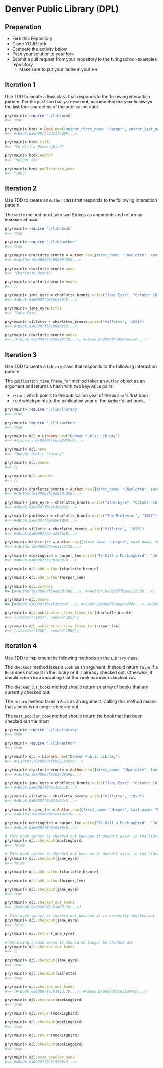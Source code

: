 # Denver Public Library (DPL)

## Preparation

* Fork this Repository
* Clone YOUR fork
* Compete the activity below
* Push your solution to your fork
* Submit a pull request from your repository to the turingschool-examples repository
  * Make sure to put your name in your PR!

## Iteration 1

Use TDD to create a `Book` class that responds to the following interaction pattern. For the `publication_year` method, assume that the year is always the last four characters of the publication date.

```ruby
pry(main)> require './lib/book'
#=> true

pry(main)> book = Book.new({author_first_name: "Harper", author_last_name: "Lee", title: "To Kill a Mockingbird", publication_date: "July 11, 1960"})
#=> #<Book:0x00007fcc021fad08...>

pry(main)> book.title
#=> "To Kill a Mockingbird"

pry(main)> book.author
#=> "Harper Lee"

pry(main)> book.publication_year
#=> "1960"
```

## Iteration 2

Use TDD to create an `Author` class that responds to the following interaction pattern.

The `write` method must take two Strings as arguments and return an instance of `Book`.

```ruby
pry(main)> require './lib/book'
#=> true

pry(main)> require './lib/author'
#=> true

pry(main)> charlotte_bronte = Author.new({first_name: "Charlotte", last_name: "Bronte"})
#=> #<Author:0x00007fb898081850...>

pry(main)> charlotte_bronte.name
#=> "Charlotte Bronte"

pry(main)> charlotte_bronte.books
#=> []

pry(main)> jane_eyre = charlotte_bronte.write("Jane Eyre", "October 16, 1847")
#=> #<Book:0x00007fb896e22538...>

pry(main)> jane_eyre.title
#=> "Jane Eyre"

pry(main)> villette = charlotte_bronte.write("Villette", "1853")
#=> #<Book:0x00007fb8980aaca0...>

pry(main)> charlotte_bronte.books
#=> [#<Book:0x00007fb896e22538...>, #<Book:0x00007fb8980aaca0...>]
```

## Iteration 3

Use TDD to create a `Library` class that responds to the following interaction pattern.

The `publication_time_frame_for` method takes an `Author` object as an argument and returns a hash with two key/value pairs:
  * `:start` which points to the publication year of the `Author`'s first book.
  * `:end` which points to the publication year of the `Author`'s last book.

```ruby
pry(main)> require './lib/library'
#=> true

pry(main)> require './lib/author'
#=> true

pry(main)> dpl = Library.new("Denver Public Library")
#=> #<Library:0x00007fbeea3653c0...>

pry(main)> dpl.name
#=> "Denver Public Library"

pry(main)> dpl.books
#=> []

pry(main)> dpl.authors
#=> []

pry(main)> charlotte_bronte = Author.new({first_name: "Charlotte", last_name: "Bronte"})
#=> #<Author:0x00007fbeea2d78b8...>

pry(main)> jane_eyre = charlotte_bronte.write("Jane Eyre", "October 16, 1847")
#=> #<Book:0x00007fbeeb3beca8...>

pry(main)> professor = charlotte_bronte.write("The Professor", "1857")
#=> #<Book:0x00007fbeea8efd90...>

pry(main)> villette = charlotte_bronte.write("Villette", "1853")
#=> #<Book:0x00007fbeea24fbe8...>

pry(main)> harper_lee = Author.new({first_name: "Harper", last_name: "Lee"})
#=> #<Author:0x00007fbeea112730...>

pry(main)> mockingbird = harper_lee.write("To Kill a Mockingbird", "July 11, 1960")
#=> #<Book:0x00007fbeeb1089f0...>

pry(main)> dpl.add_author(charlotte_bronte)

pry(main)> dpl.add_author(harper_lee)

pry(main)> dpl.authors
=> [#<Author:0x00007fbeea2d78b8...>, #<Author:0x00007fbeea112730...>]

pry(main)> dpl.books
=> [#<Book:0x00007fbeeb3beca8...>, #<Book:0x00007fbeea8efd90...>, #<Book:0x00007fbeea24fbe8...>, #<Book:0x00007fbeeb1089f0...>]

pry(main)> dpl.publication_time_frame_for(charlotte_bronte)
#=> {:start=>"1847", :end=>"1857"}

pry(main)> dpl.publication_time_frame_for(harper_lee)
#=> {:start=>"1960", :end=>"1960"}
```

## Iteration 4

Use TDD to implement the following methods on the `Library` class:

The `checkout` method takes a `Book` as an argument. It should return `false` if a `Book` does not exist in the library or it is already checked out. Otherwise, it should return true indicating that the book has been checked out.

The `checked_out_books` method should return an array of books that are currently checked out.

The `return` method takes a `Book` as an argument. Calling this method means that a book is no longer checked out.

The `most_popular_book` method should return the book that has been checked out the most.

```ruby
pry(main)> require './lib/library'
#=> true

pry(main)> require './lib/author'
#=> true

pry(main)> dpl = Library.new("Denver Public Library")
#=> #<Library:0x00007f8c021685b0...>

pry(main)> charlotte_bronte = Author.new({first_name: "Charlotte", last_name: "Bronte"})
#=> #<Author:0x00007f8c01429a98...>

pry(main)> jane_eyre = charlotte_bronte.write("Jane Eyre", "October 16, 1847")
#=> #<Book:0x00007f8c01433138...>

pry(main)> villette = charlotte_bronte.write("Villette", "1853")
#=> #<Book:0x00007f8c021d84c8...>

pry(main)> harper_lee = Author.new({first_name: "Harper", last_name: "Lee"})
#=> #<Author:0x00007f8c01442520...>

pry(main)> mockingbird = harper_lee.write("To Kill a Mockingbird", "July 11, 1960")
#=> #<Book:0x00007f8c019506c0...>

# This book cannot be checked out because it doesn't exist in the library
pry(main)> dpl.checkout(mockingbird)
#=> false

# This book cannot be checked out because it doesn't exist in the library
pry(main)> dpl.checkout(jane_eyre)
#=> false

pry(main)> dpl.add_author(charlotte_bronte)

pry(main)> dpl.add_author(harper_lee)

pry(main)> dpl.checkout(jane_eyre)
#=> true

pry(main)> dpl.checked_out_books
#=> [#<Book:0x00007f8c01433138...>]

# This book cannot be checked out because it is currently checked out
pry(main)> dpl.checkout(jane_eyre)
#=> false

pry(main)> dpl.return(jane_eyre)

# Returning a book means it should no longer be checked out
pry(main)> dpl.checked_out_books
#=> []

pry(main)> dpl.checkout(jane_eyre)
#=> true

pry(main)> dpl.checkout(villette)
#=> true

pry(main)> dpl.checked_out_books
#=> [#<Book:0x00007f8c01433138...>, #<Book:0x00007f8c021d84c8...>]

pry(main)> dpl.checkout(mockingbird)
#=> true

pry(main)> dpl.return(mockingbird)

pry(main)> dpl.checkout(mockingbird)
#=> true

pry(main)> dpl.return(mockingbird)

pry(main)> dpl.checkout(mockingbird)
#=> true

pry(main)> dpl.most_popular_book
#=> #<Book:0x00007f8c019506c0...>
```
